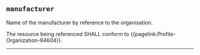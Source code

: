 ## `manufacturer`

Name of the manufacturer by reference to the organisation. 

The resource being referenced SHALL conform to {{pagelink:Profile-Organization-94604}}.

---
